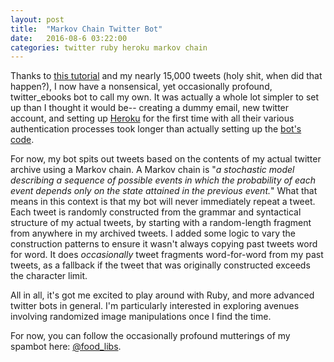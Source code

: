 ```yaml
---
layout: post
title:  "Markov Chain Twitter Bot"
date:   2016-08-6 03:22:00
categories: twitter ruby heroku markov chain
---
```


Thanks to [this tutorial](http://blog.boodoo.co/how-to-make-an-_ebooks/) and my nearly 15,000 tweets (holy shit, when did that happen?), I now have a nonsensical, yet occasionally profound, twitter_ebooks bot to call my own. It was actually a whole lot simpler to set up than I thought it would be-- creating a dummy email, new twitter account, and setting up [Heroku](https://www.heroku.com/) for the first time with all their various authentication processes took longer than actually setting up the [bot's code](https://github.com/tjheffner/food_libs/blob/master/bots.rb).

For now, my bot spits out tweets based on the contents of my actual twitter archive using a Markov chain. A Markov chain is "_a stochastic model describing a sequence of possible events in which the probability of each event depends only on the state attained in the previous event._" What that means in this context is that my bot will never immediately repeat a tweet. Each tweet is randomly constructed from the grammar and syntactical structure of my actual tweets, by starting with a random-length fragment from anywhere in my archived tweets. I added some logic to vary the construction patterns to ensure it wasn't always copying past tweets word for word. It does _occasionally_ tweet fragments word-for-word from my past tweets, as a fallback if the tweet that was originally constructed exceeds the character limit.

All in all, it's got me excited to play around with Ruby, and more advanced twitter bots in general. I'm particularly interested in exploring avenues involving randomized image manipulations once I find the time.

For now, you can follow the occasionally profound mutterings of my spambot here: [@food_libs](http://www.twitter.com/food_libs).
